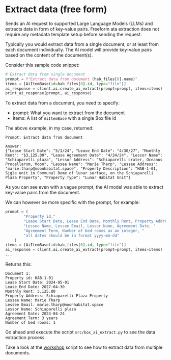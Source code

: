 # Extract data (free form)

Sends an AI request to supported Large Language Models (LLMs) and extracts data in form of key-value pairs. Freeform ata extraction does not require any metadata template setup before sending the request.

Typically you would extract data from a single document, or at least from each document individually. The AI model will provide key-value pairs based on the content of the document(s).

Consider this sample code snippet:

```python
# Extract data from single document
prompt = f"Extract data from document {hab_files[0].name}"
items = [AiItemBase(id=hab_files[0].id, type="file")]
ai_response = client.ai.create_ai_extract(prompt=prompt, items=items)
print_ai_response(prompt, ai_response)
```

To extract data from a document, you need to specify:
 - prompt: What you want to extract from the document
 - items: A list of `AiItemBase` with a single Box file id

 The above example, in my case, returned:

```
Prompt: Extract data from document

Answer:
{"Lease Start Date": "5/1/24", "Lease End Date": "4/30/27", "Monthly Rent": "$3,125.00", "Lease Agreement Date": "4/24/24", "Lessor Name": "Schiaparelli plaza", "Lessor Address": "Schiaparelli crater, Oceanus Procellarum, Moon", "Lessee Name": "Marie Tharp", "Lessee Address": "marie.tharp@moonhabitat.space", "Property Description": "HAB-1-01, Sigle unit in Communal Dome of lunar surface, on the Schiaparelli Plaza Property", "Property Type": "Lunar Habitat Unit"}
```

As you can see even with a vague prompt, the AI model was able to extract key-value pairs from the document. 

We can however be more specific with the prompt, for example:

```python
prompt = (
        "Property id,"
        "Lease Start Date, Lease End Date, Monthly Rent, Property Address,"
        "Lessee Name, Lessee Email, Lessor Name, Agreement Date, "
        "Agreement Term, Number of bed rooms as an integer, "
        "all dates should be in format yyyy-mm-dd"
    )
items = [AiItemBase(id=hab_files[0].id, type="file")]
ai_response = client.ai.create_ai_extract(prompt=prompt, items=items)
...
```

Returns this:
```
Document 1:
Property id: HAB-1-01
Lease Start Date: 2024-05-01
Lease End Date: 2027-04-30
Monthly Rent: 3,125.00
Property Address: Schiaparelli Plaza Property
Lessee Name: Marie Tharp
Lessee Email: marie.tharp@moonhabitat.space
Lessor Name: Schiaparelli plaza
Agreement Date: 2024-04-24
Agreement Term: 3 years
Number of bed rooms: 1
```

Go ahead and execute the script `src/box_ai_extract.py` to see the data extraction process.

Take a look at the [workshop](src/box_ai_extract.py) script to see how to extract data from multiple documents.


